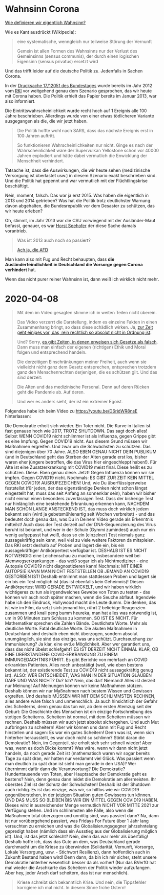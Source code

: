# Wahnsinn Corona

[Wie definieren wir eigentlich Wahnsinn?](https://de.wikipedia.org/wiki/Wahnsinn#Unvernunft)

Wie es Kant ausdrückt (Wikipedia):

> eine systematische, wenngleich nur teilweise Störung der Vernunft
>
> Gemein ist allen Formen des Wahnsinns nur der Verlust des Gemeinsinns (sensus communis), der durch einen logischen Eigensinn (sensus privatus) ersetzt wird

Und das trifft leider auf die deutsche Politik zu.  Jedenfalls in Sachen Corona.

In der [Drucksache 17/12051 des Bundestages](https://dipbt.bundestag.de/dip21/btd/17/120/1712051.pdf)
wurde bereits im Jahr 2012 vom [RKI](https://rki.de) vor weitgehend genau dem Szenario gesprochen,
das wir heute mit Corona haben.  Die Politik erhielt das Papier bereits im Januar 2013, war also informiert.

Die Eintrittswahrscheinlichkeit wurde recht hoch auf 1 Ereignis alle 100 Jahre beschrieben.
Allerdings wurde von einer etwas tödlicheren Variante ausgegangen als die, die wir jetzt haben.

> Die Politik hoffte wohl nach SARS, dass das nächste Ereignis erst in 100 Jahren auftritt.
>
> So funktionieren Wahrscheinlichkeiten nur nicht.  Ginge es nach der Wahrscheinlichkeit wäre der
> Supervulkan Yellostone schon vor 40000 Jahren explodiert und hätte dabei vermutlich die Enwicklung
> der Menschheit verhindert.

Tatsache ist, dass die Auswirkungen, die wir heute sehen (medizinische Versorgung ist überlastet usw.)
in diesem Szenario exakt beschrieben sind.  Und die Politik hat gepennt und war vermutlich mit der
Flüchtlingskrise beschäftigt.

Nein, moment, falsch.  Das war ja erst 2015.  Was haben die eigentlich in 2013 und 2014 getrieben?
Was hat die Politik trotz deutlichster Warnung davon abgehalten, die Bundesrepublik vor dem Desaster zu schützen,
das wir heute erleben?

Oh, stimmt, im Jahr 2013 war die CSU vorwiegend mit der Ausländer-Maut befasst, genauer, es war
[Horst Seehofer](https://www.spiegel.de/politik/deutschland/kommentar-zu-seehofer-und-der-autobahn-maut-a-916052.html)
der diese Sache damals vorantrieb.

> Was ist 2013 auch noch so passiert?
>
> [Ach ja, die AFD](https://de.wikipedia.org/wiki/Alternative_f%C3%BCr_Deutschland)

Man kann also mit Fug und Recht behaupten,
dass **die Ausländerfeindlichkeit in Deutschland die Vorsorge gegen Corona verhindert** hat.

Wenn das nicht purer reiner Wahnsinn ist, dann weiß ich wirklich nicht mehr.

# 2020-04-08

> Mit dem im Video gesagten stimme ich in weiten Teilen nicht überein.
>
> Das Video verzerrt die Darstellung, indem es einzelne Fakten in einen Zusammenhang bringt,
> so dass diese schädlich wirken.  Ja, [zur Zeit geht einiges vor, das, rein rechtlich so absolut nicht in Ordnung ist](https://github.com/hilbix/tino/blob/master/rants/corona.md#gro%C3%9Fer-gigantischer-mist-bayern).
>
> Und?  Sorry, [es gibt Zeiten, in denen erweisen sich Gesetze als falsch](https://de.wikipedia.org/wiki/Holocaust).
> Dann muss man einfach der eigenen (richtigen) Ethik und Moral folgen und entsprechend handeln.
>
> Die derzeitigen Einschränkungen meiner Freiheit, auch wenn sie vielleicht nicht ganz dem Gesetz entsprechen,
> entsprechen trotzdem ganz den Menschenrechten derjenigen, die es schützen gilt.  Und das sind derzeit:
>
> Die Alten und das medizinische Personal.  Denn auf deren Rücken geht die Pandemie ab.  Auf deren.
>
> Und wer es anders sieht, der ist ein extremer Egoist.

Folgendes habe ich beim Video zu https://youtu.be/D6ridWR8nsE hinterlassen:

Die Demokratie erholt sich wieder. Ein Toter nicht.  Die Kurve in Italien ist fast genauso hoch wie 2017, TROTZ SHUTDOWN.  Das sagt doch alles!  Selbst WENN COVID19 nicht schlimmer ist als Influenza, gegen Grippe gibt es eine Impfung.  Gegen COVID19 nicht.  Aus diesem Grund müssen wir Maßnahmen ergreifen.  Und zwar um die Schwächsten zu schützen.  Das sind diejenigen über 70 Jahre.  ALSO EBEN GENAU NICHT DEIN PUBLIKUM (und in Deutschland geht das Sterben der Alten gerade erst los, bisher waren eher jüngere betroffen, die das Virus hier eingeschleppt haben!).  Für Alte ist eine Zusatzerkrankung mit COVID19 meist final.  Diese heißt es zu schützen.  Diese.  Eben genau diese.  Jetzt!  Gegen Influenza können wir sie impfen.  Gegen COVID19 nicht.  Nochmals:  ES GIBT ZUR ZEIT KEIN MITTEL GEGEN COVID19!  AUSRUFEZEICHEN!  Und, wie Du überflüssigerweise feststellst (für jeden, der das eigenständige Denken nicht schon längst eingestellt hat, muss das seit Anfang an sonnenklar sein), haben wir bisher nicht einmal einen besonders zuverlässigen Test.  Dass der bisherige Test nur hinlänglich eine bestehende Erkrankung erkennen kann, NACHDEM MAN SCHON LANGE ANSTECKEND IST, das muss doch wirklich jedem bekannt sein (wird ja gebetsmühlenartig seit Wochen verbreitet) - und das bedeutet doch genau das, was Du in Deinem Video gerade als Erkenntnis mitteilst!  Auch dass der Test derzeit auf der DNA-Sequenzierung des Virus beruht ist bekannt, und wer in der Schule (Gymmi zumindest) auch nur ein wenig aufgepasst hat weiß, dass so ein (einzelner) Test niemals ganz aussagekräftig sein kann, weil viel zu viele weitere Faktoren da mitspielen.  Das RKI setzt deshalb auf Proben und lagert die ein, bis ein aussagekräftiger Antikörpertest verfügbar ist.  DESHALB IST ES NICHT NOTWENDIG eine Leichenschau zu machen, insbesondere weil bei Atemwegserkrankungen - das weiß sogar ich als Nichtmediziner - eine Autopsie COVID19 nicht diagnostizieren kann!  Nochmals:  MIT EINER AUTOPSIE KANN MAN NICHT FESTSTELLEN OB JEMAND AN COVID19 GESTORBEN IST!  Deshalb entnimmt man stattdessen Proben und lagert sie ein bis ein Test möglich ist (das ist ebenfalls kein Geheimnis)!  Diesen Antikörpertest WIRD GERADE ENTWICKELT, und wir haben wirklich wichtigeres zu tun als irgendwelches Gewebe von Toten zu testen - das können wir auch noch später machen, wenn die Seuche abflaut.  Irgendwie habe ich den Eindruck, Hollywood macht die Leute dumm.  Die denken, das ist wie im Film, da setzt sich jemand hin, rührt 2 beliebige Reagenzien zusammen und knall peng bumm heureka, man hat alles was notwendig ist, um in 90 Minuten zum Schluss zu kommen.  SO IST ES NICHT.  Für Mathematiker sprechen die Zahlen Bände.  Deutlichste Worte.  Mehr als deutliche Worte.  Fatal deutliche Worte.  Die akuten Maßnahmen in Deutschland sind deshalb eben nicht überzogen, sondern absolut unumgänglich, sie sind das einzige, was uns schützt.  Durchseuchung zur Immunisierung?  Ja klar, eine evtl.e Möglichkeit.  Aber wer garantiert uns, dass das nicht übelst schiefgeht?  ES IST DERZEIT NICHT EINMAL KLAR, OB EINE ÜBERSTANDENE COVID-ERKRANKUNG ZU EINEM IMMUNGEDÄCHTNIS FÜHRT.  Es gibt Berichte von mehrfach an COVID erkrankten Patienten.  Alles noch unbestätigt (weil, wie eben bestens bekannt ist, der existierende Test zu COVID19 nicht aussagekräftig genug ist).  ALSO: WER ENTSCHEIDET, WAS MAN IN DER SITUATION GLAUBEN DARF UND WAS NICHT?  Du?  Ich?  Nein, das darf Niemand!  Alles ist derzeit nur Meinung!  Auf Meinungen können wir keine Maßnahmen stützen.  Deshalb können wir nur Maßnahmen nach bestem Wissen und Gewissen ergreifen.  Und deshalb MÜSSEN WIR MIT DEM SCHLIMMSTEN RECHNEN, alles andere wäre falsch und unmenschlich.  Ja auch hinsichtlich der Gefahr des Scheiterns, denn genau das tun wir, ab dem ersten Atemzug seit der Geburt:  Die Geschichte des Menschen ist ein einzige Fortschreibung des stetigen Scheiterns.  Scheitern ist normal, mit dem Scheitern müssen wir rechnen.  Deshalb müssen wir auch jetzt absolut sichergehen.  Und auch Mut aufbringen zu scheitern!  Aber wir können uns dann mit Fug und Recht hinstellen und sagen:  Es war ein gutes Scheitern!  Denn was ist, wenn sich hinterher herausstellt, es war doch nicht so schlimm?  Stirbt daran die Demokratie?  Nein, im Gegenteil, sie erholt sich sehr schnell wieder!  Aber was, wenn es doch Dicke kommt?  Was wäre, wenn wir dann nicht jetzt handeln, da noch gerade Zeit ist (mathematisch waren wir sogar bereits Tage zu spät dran, wir hatten nur verdammt viel Glück.  Was passiert wenn man deutlich zu spät dran ist sieht man gerade in den USA)?  Wer übernimmt dafür dann die Verantwortung?  Die Demokratie?  Hunderttausende von Toten, aber Hauptsache der Demokratie geht es bestens?  Nein, denn genau dann leidet die Demokratie am allermeisten.  Ihr oberstes Ziel ist der Schutz der Schwächsten!  Deshalb ist der Shutdown auch richtig.  Es ist das einzige, was wir, so hilflos wie wir COVID19 gegenüberstehen, in der jetzigen Situation guten Gewissens tun können.  UND DAS MUSS SO BLEIBEN BIS WIR EIN MITTEL GEGEN COVID19 HABEN.  Dieses wird in ausreichender Menge vermutlich NICHT VOR MITTE 2021 zur Verfügung stehen.  Und im schlimmsten alle Fälle, also wenn die Maßnahmen total überzogen und unnötig sind, was passiert dann?  Na, dann ist nur vorübergehend passiert, was Fridays For Future über 1 Jahr lang versuchten zu erreichen und was die Globalisierungsgegner jahrzehntelang gepredigt haben (nämlich dass ein Ausstieg aus der Globalisierung möglich ist).  Und, ist das jetzt schlecht?  Nein, denn das war mehr als überfällig!  Deshalb hoffe ich, dass das Gute an dem, was Deutschland gerade durchmacht um die Kriese zu überwinden (Solidarität, Vernunft, Vorsorge, Lokale Versorgung, usw. - Stichwort Resilienz), dann hoffentlich auch in Zukunft Bestand haben wird!  Denn dann, da bin ich mir sicher, steht unsere Demokratie hinterher wesentlich besser da als vorher!  (Nur das BVerfG hat mal wieder die Arschkarte das Scheitern der Politik wieder aufzufangen.  Aber hey, jeder Arsch darf scheitern, das ist nur menschlich).

> Kriese schreibt sich bekanntlich Krise.  Und nein, die Tippsfehler korrigiere ich mal nicht.
> In diesem Sinne frohe Ostern!
